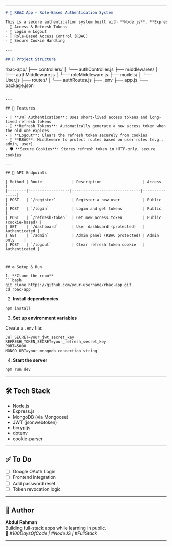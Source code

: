 
---

```markdown
# 🔐 RBAC App – Role-Based Authentication System

This is a secure authentication system built with **Node.js**, **Express**, and **JWT** implementing:
- 🔁 Access & Refresh Tokens
- 🚪 Login & Logout
- 👥 Role-Based Access Control (RBAC)
- 🍪 Secure Cookie Handling

---

## 📁 Project Structure

```
rbac-app/
├── controllers/
│   └── authController.js
├── middlewares/
│   ├── authMiddleware.js
│   └── roleMiddleware.js
├── models/
│   └── User.js
├── routes/
│   └── authRoutes.js
├── .env
├── app.js
└── package.json
```

---

## 🚀 Features

- 🔐 **JWT Authentication**: Uses short-lived access tokens and long-lived refresh tokens
- 🔄 **Refresh Tokens**: Automatically generate a new access token when the old one expires
- 👋 **Logout**: Clears the refresh token securely from cookies
- 👮 **RBAC**: Middleware to protect routes based on user roles (e.g., admin, user)
- 🛡️ **Secure Cookies**: Stores refresh token in HTTP-only, secure cookies

---

## 🧪 API Endpoints

| Method | Route             | Description                  | Access        |
|--------|------------------|------------------------------|---------------|
| POST   | `/register`       | Register a new user          | Public        |
| POST   | `/login`          | Login and get tokens         | Public        |
| POST   | `/refresh-token`  | Get new access token         | Public (cookie-based) |
| GET    | `/dashboard`      | User dashboard (protected)   | Authenticated |
| GET    | `/admin`          | Admin panel (RBAC protected) | Admin only    |
| POST   | `/logout`         | Clear refresh token cookie   | Authenticated |

---

## ⚙️ Setup & Run

1. **Clone the repo**
```bash
git clone https://github.com/your-username/rbac-app.git
cd rbac-app
```

2. **Install dependencies**
```bash
npm install
```

3. **Set up environment variables**

Create a `.env` file:
```
JWT_SECRET=your_jwt_secret_key
REFRESH_TOKEN_SECRET=your_refresh_secret_key
PORT=5000
MONGO_URI=your_mongodb_connection_string
```

4. **Start the server**
```bash
npm run dev
```

---

## 🛠️ Tech Stack

- Node.js
- Express.js
- MongoDB (via Mongoose)
- JWT (jsonwebtoken)
- bcryptjs
- dotenv
- cookie-parser

---

## ✅ To Do

- [ ] Google OAuth Login
- [ ] Frontend integration
- [ ] Add password reset
- [ ] Token revocation logic

---

## 🙌 Author

**Abdul Rahman**  
Building full-stack apps while learning in public.  
📌 _#100DaysOfCode | #NodeJS | #FullStack_

---

